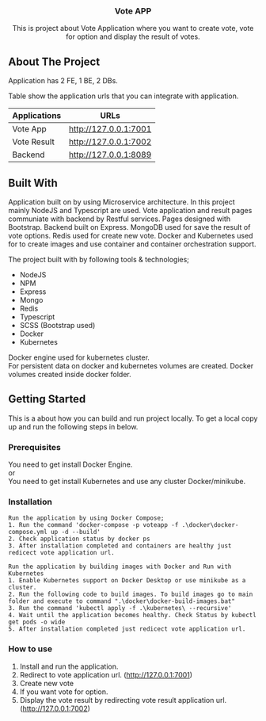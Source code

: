   <h3 align="center">Vote APP</h3>
  <p align="center">
    This is project about Vote Application where you want to create vote, vote for option and display the result of votes. 
  </p>

## About The Project
Application has 2 FE, 1 BE, 2 DBs. </br> 

Table show the application urls that you can integrate with application.

|Applications| URLs  |
|---|---|
| Vote App | http://127.0.0.1:7001
| Vote Result | http://127.0.0.1:7002
| Backend | http://127.0.0.1:8089

## Built With

Application built on by using Microservice architecture.
In this project mainly NodeJS and Typescript are used.
Vote application and result pages communiate with backend by Restful services. Pages designed with Bootstrap.
Backend built on Express.
MongoDB used for save the result of vote options. 
Redis used for create new vote. 
Docker and Kubernetes used for to create images and use container and container orchestration support. 

The project built with by following tools & technologies;

- NodeJS
- NPM
- Express
- Mongo
- Redis
- Typescript
- SCSS (Bootstrap used)
- Docker
- Kubernetes


Docker engine used for kubernetes cluster. </br>
For persistent data on docker and kubernetes volumes are created. Docker volumes created inside docker folder.

## Getting Started

This is a about how you can build and run project locally.
To get a local copy up and run the following steps in below.

### Prerequisites

You need to get install Docker Engine. </br>
or </br>
You need to get install Kubernetes and use any cluster Docker/minikube.

### Installation
```
Run the application by using Docker Compose;
1. Run the command 'docker-compose -p voteapp -f .\docker\docker-compose.yml up -d --build'
2. Check application status by docker ps
3. After installation completed and containers are healthy just redicect vote application url.

Run the application by building images with Docker and Run with Kubernetes
1. Enable Kubernetes support on Docker Desktop or use minikube as a cluster.
2. Run the following code to build images. To build images go to main folder and execute to command ".\docker\docker-build-images.bat"
3. Run the command 'kubectl apply -f .\kubernetes\ --recursive'
4. Wait until the application becomes healthy. Check Status by kubectl get pods -o wide
5. After installation completed just redicect vote application url.
```

### How to use
1. Install and run the application.
2. Redirect to vote application url. (http://127.0.0.1:7001)
3. Create new vote 
4. If you want vote for option.
5. Display the vote result by redirecting vote result application url. (http://127.0.0.1:7002)
